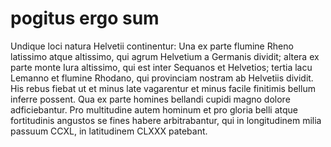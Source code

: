 # pogitus ergo sum  


Undique loci natura Helvetii continentur: Una ex parte flumine Rheno latissimo atque altissimo, qui agrum Helvetium a Germanis dividit; altera ex parte monte Iura altissimo, qui est inter Sequanos et Helvetios; tertia lacu Lemanno et flumine Rhodano, qui provinciam nostram ab Helvetiis dividit.
His rebus fiebat ut et minus late vagarentur et minus facile finitimis bellum inferre possent.
Qua ex parte homines bellandi cupidi magno dolore adficiebantur.
Pro multitudine autem hominum et pro gloria belli atque fortitudinis angustos se fines habere arbitrabantur, qui in longitudinem milia passuum CCXL, in latitudinem CLXXX patebant.
